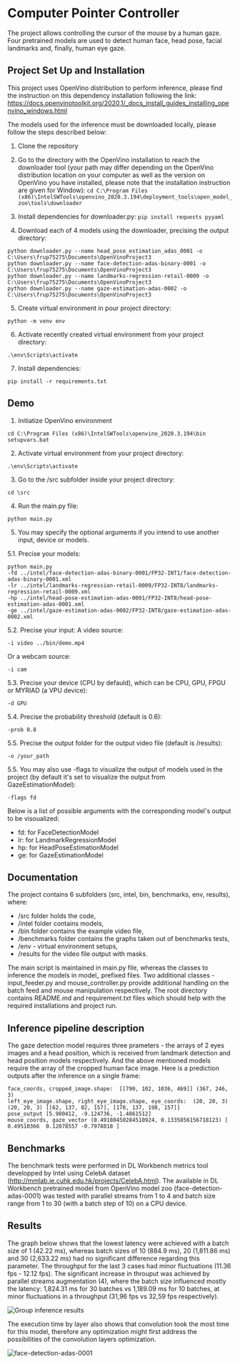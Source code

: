 # Computer Pointer Controller

The project allows controlling the cursor of the mouse by a human gaze. Four pretrained models are used to detect human face, head pose, facial landmarks and, finally, human eye gaze.

## Project Set Up and Installation
This project uses OpenVino distribution to perform inference, please find the instruction on this dependency installation following the link:
<a href="https://docs.openvinotoolkit.org/2020.1/_docs_install_guides_installing_openvino_windows.html">
https://docs.openvinotoolkit.org/2020.1/_docs_install_guides_installing_openvino_windows.html</a>

The models used for the inference must be downloaded locally, please follow the steps described below:
1. Clone the repository
2. Go to the directory with the OpenVino installation to reach the downloader tool (your path may differ depending on the OpenVino distribution location on your computer as well as the version on OpenVino you have installed, please note that the installation instruction are given for Window):
```cd C:\Program Files (x86)\IntelSWTools\openvino_2020.3.194\deployment_tools\open_model_zoo\tools\downloader```

3. Install dependencies for downloader.py:
```pip install requests pyyaml```

4. Download each of 4 models using the downloader, precising the output directory:
```
python downloader.py --name head_pose_estimation_adas_0001 -o C:\Users\frup75275\Documents\OpenVinoProject3
python downloader.py --name face-detection-adas-binary-0001 -o C:\Users\frup75275\Documents\OpenVinoProject3
python downloader.py --name landmarks-regression-retail-0009 -o C:\Users\frup75275\Documents\OpenVinoProject3
python downloader.py --name gaze-estimation-adas-0002 -o C:\Users\frup75275\Documents\OpenVinoProject3
```
5. Create virtual environment in pour project directory:
```
python -m venv env
```

6. Activate recently created virtual environment from your project directory:
```
.\env\Scripts\activate
```

7. Install dependencies:
```
pip install -r requirements.txt
```


## Demo
1. Initiatize OpenVino environment
```
cd C:\Program Files (x86)\IntelSWTools\openvino_2020.3.194\bin
setupvars.bat
```

2. Activate virtual environment from your project directory:
```
.\env\Scripts\activate
```

3. Go to the /src subfolder inside your project directory:
```
cd \src
```

4. Run the main.py file:
```
python main.py
```

5. You may specify the optional arguments if you intend to use another input, device or models.

5.1. Precise your models:
```
python main.py 
-fd ../intel/face-detection-adas-binary-0001/FP32-INT1/face-detection-adas-binary-0001.xml 
-lr ../intel/landmarks-regression-retail-0009/FP32-INT8/landmarks-regression-retail-0009.xml 
-hp ../intel/head-pose-estimation-adas-0001/FP32-INT8/head-pose-estimation-adas-0001.xml 
-ge ../intel/gaze-estimation-adas-0002/FP32-INT8/gaze-estimation-adas-0002.xml

```

5.2. Precise your input:
A video source:
```
-i video ../bin/demo.mp4
```
Or a webcam source:
```
-i cam
```

5.3. Precise your device (CPU by defauld), which can be CPU, GPU, FPGU or MYRIAD (a VPU device):
```
-d GPU
```

5.4. Precise the probability threshold (default is 0.6):
```
-prob 0.8
```

5.5. Precise the output folder for the output video file (default is /results):
```
-o /your_path
```

5.5. You may also use -flags to visualize the output of models used in the project (by default it's set to visualize the output from GazeEstimationModel):
```
-flags fd
```
Below is a list of possible arguments with the corresponding model's output to be visoualized:
- fd: for FaceDetectionModel
- lr: for LandmarkRegressionModel
- hp: for HeadPoseEstimationModel
- ge: for GazeEstimationModel

## Documentation
The project contains 6 subfolders (src, intel, bin, benchmarks, env, results), where:
- /src folder holds the code, 
- /intel folder contains models, 
- /bin folder contains the example video file, 
- /benchmarks folder contains the graphs taken out of benchmarks tests, 
- /env - virtual environment setups, 
- /results for the video file output with masks.

The main script is maintained in main.py file, whereas the classes to inference the models in model_ prefixed files. Two additional classes - input_feeder.py and mouse_controller.py provide additional handling on the batch feed and mouse manipulation respectively.
The root directory contains README.md and requirement.txt files which should help with the required installations and project run.

## Inference pipeline description
The gaze detection model requires three prameters - the arrays of 2 eyes images and a head position, which is received from landmark detection and head position models respectively.
And the above mentioned models require the array of the cropped human face image.
Here is a prediction outputs after the inference on a single frame: 
```
face_coords, cropped_image.shape:  [[790, 102, 1036, 469]] (367, 246, 3)
left_eye_image.shape, right_eye_image.shape, eye_coords:  (20, 20, 3) (20, 20, 3) [[62, 137, 82, 157], [178, 137, 198, 157]]
pose_output [5.980412, -9.124736, -1.4861512]
mouse_coords, gaze_vector (0.49180450284510924, 0.1335856156718123) [ 0.49510366  0.12078557 -0.7978018 ]
```

## Benchmarks
The benchmark tests were performed in DL Workbench metrics tool developped by Intel using CelebA dataset (http://mmlab.ie.cuhk.edu.hk/projects/CelebA.html).
The available in DL Workbench pretrained model from OpenVino model zoo (face-detection-adas-0001) was tested with parallel streams from 1 to 4 and batch size range from 1 to 30 (with a batch step of 10) on a CPU device.  

## Results
The graph below shows that the lowest latency were achieved with a batch size of 1 (42.22 ms), whereas batch sizes of 10 (884.9 ms), 20 (1,811.86 ms) and 30 (2,633.22 ms) had no significant difference regarding this parameter. 
The throughput for the last 3 cases had minor fluctuations (11.36 fps - 12.12 fps).
The significant increase in throuput was achieved by parallel streams augmentation (4), where the batch size influenced mostly the latency: 1,824.31 ms for 30 batches vs 1,189.09 ms for 10 batches, at minor fluctuations in a throughput (31,96 fps vs 32,59 fps respectively).

![Group inference results](https://github.com/asnota/Computer-Pointer-Controller/blob/master/benchmarking/Group_inference_results.PNG)


The execution time by layer also shows that convolution took the most time for this model, therefore any optimization might first address the possibilities of the convolution layers optimization. 

![face-detection-adas-0001](https://github.com/asnota/Computer-Pointer-Controller/blob/master/benchmarking/face-detection-adas-0001.PNG)
